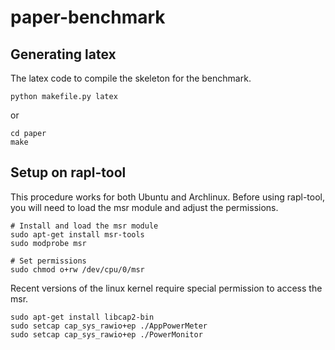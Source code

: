 paper-benchmark
===============

Generating latex
----------------

The latex code to compile the skeleton for the benchmark.

```
python makefile.py latex
```

or

```
cd paper
make
```


Setup on rapl-tool
------------------
This procedure works for both Ubuntu and Archlinux.
Before using rapl-tool, you will need to load the msr module and adjust the permissions.

```
# Install and load the msr module
sudo apt-get install msr-tools
sudo modprobe msr

# Set permissions
sudo chmod o+rw /dev/cpu/0/msr
```

Recent versions of the linux kernel require special permission to access the msr.
```
sudo apt-get install libcap2-bin
sudo setcap cap_sys_rawio+ep ./AppPowerMeter
sudo setcap cap_sys_rawio+ep ./PowerMonitor
```
